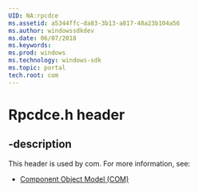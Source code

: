 ```yaml
---
UID: NA:rpcdce
ms.assetid: a5344ffc-da83-3b13-a817-48a23b104a56
ms.author: windowssdkdev
ms.date: 06/07/2018
ms.keywords: 
ms.prod: windows
ms.technology: windows-sdk
ms.topic: portal
tech.root: com
---
```


# Rpcdce.h header


## -description


This header is used by com. For more information, see:

- [Component Object Model (COM)](../_com/index.md)